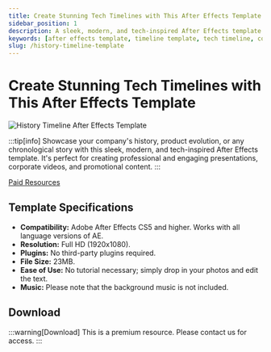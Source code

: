 ```yaml
---
title: Create Stunning Tech Timelines with This After Effects Template
sidebar_position: 1
description: A sleek, modern, and tech-inspired After Effects template for creating professional timeline presentations. Perfect for showcasing company history, product evolution, or any chronological story.
keywords: [after effects template, timeline template, tech timeline, corporate presentation, ae template, history timeline]
slug: /history-timeline-template
---
```

<!--Above is frontmatter Part-generate depend on content meet Google Seo, you need to balance automation efficiency with Google’s core ranking factors—especially E-E-A-T (Experience, Expertise, Authoritativeness, Trustworthiness), -->

<!--First Part-This is Title -->
# Create Stunning Tech Timelines with This After Effects Template

<!--Second Part-This is First Banner -->
![History Timeline After Effects Template](/img/History-Timeline.jpg)

:::tip[info]
Showcase your company's history, product evolution, or any chronological story with this sleek, modern, and tech-inspired After Effects template. It's perfect for creating professional and engaging presentations, corporate videos, and promotional content.
:::

[Paid Resources](https://wa.me/8613237610083)

## Template Specifications

- **Compatibility:** Adobe After Effects CS5 and higher. Works with all language versions of AE.
- **Resolution:** Full HD (1920x1080).
- **Plugins:** No third-party plugins required.
- **File Size:** 23MB.
- **Ease of Use:** No tutorial necessary; simply drop in your photos and edit the text.
- **Music:** Please note that the background music is not included.

## Download
:::warning[Download]
This is a premium resource. Please contact us for access.
:::
